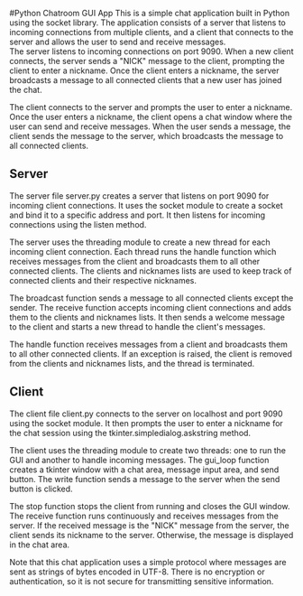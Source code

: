 #Python Chatroom GUI App
This is a simple chat application built in Python using the socket library. The application consists of a server that listens to incoming connections from multiple clients, and a client that connects to the server and allows the user to send and receive messages.
<br>
The server listens to incoming connections on port 9090. When a new client connects, the server sends a "NICK" message to the client, prompting the client to enter a nickname. Once the client enters a nickname, the server broadcasts a message to all connected clients that a new user has joined the chat.

The client connects to the server and prompts the user to enter a nickname. Once the user enters a nickname, the client opens a chat window where the user can send and receive messages. When the user sends a message, the client sends the message to the server, which broadcasts the message to all connected clients.


## Server
The server file server.py creates a server that listens on port 9090 for incoming client connections. It uses the socket module to create a socket and bind it to a specific address and port. It then listens for incoming connections using the listen method.

The server uses the threading module to create a new thread for each incoming client connection. Each thread runs the handle function which receives messages from the client and broadcasts them to all other connected clients. The clients and nicknames lists are used to keep track of connected clients and their respective nicknames.

The broadcast function sends a message to all connected clients except the sender. The receive function accepts incoming client connections and adds them to the clients and nicknames lists. It then sends a welcome message to the client and starts a new thread to handle the client's messages.

The handle function receives messages from a client and broadcasts them to all other connected clients. If an exception is raised, the client is removed from the clients and nicknames lists, and the thread is terminated.

## Client
The client file client.py connects to the server on localhost and port 9090 using the socket module. It then prompts the user to enter a nickname for the chat session using the tkinter.simpledialog.askstring method.

The client uses the threading module to create two threads: one to run the GUI and another to handle incoming messages. The gui_loop function creates a tkinter window with a chat area, message input area, and send button. The write function sends a message to the server when the send button is clicked.

The stop function stops the client from running and closes the GUI window. The receive function runs continuously and receives messages from the server. If the received message is the "NICK" message from the server, the client sends its nickname to the server. Otherwise, the message is displayed in the chat area.

Note that this chat application uses a simple protocol where messages are sent as strings of bytes encoded in UTF-8. There is no encryption or authentication, so it is not secure for transmitting sensitive information.
